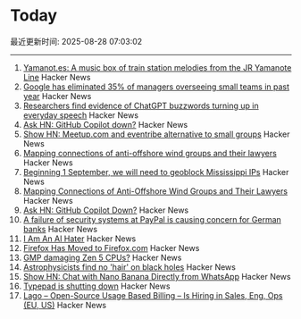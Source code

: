 # Today

最近更新时间: 2025-08-28 07:03:02

--- 
1. [Yamanot.es: A music box of train station melodies from the JR Yamanote Line](https://yamanot.es/) Hacker News
2. [Google has eliminated 35% of managers overseeing small teams in past year](https://www.cnbc.com/2025/08/27/google-executive-says-company-has-cut-a-third-of-its-managers.html) Hacker News
3. [Researchers find evidence of ChatGPT buzzwords turning up in everyday speech](https://news.fsu.edu/news/education-society/2025/08/26/on-screen-and-now-irl-fsu-researchers-find-evidence-suggesting-chatgpt-influences-how-we-speak/) Hacker News
4. [Ask HN: GitHub Copilot down?](https://news.ycombinator.com/item?id=45044919) Hacker News
5. [Show HN: Meetup.com and eventribe alternative to small groups](https://github.com/polaroi8d/cactoide) Hacker News
6. [Mapping connections of anti-offshore wind groups and their lawyers](https://www.climatedevlab.brown.edu/post/legal-entanglements-mapping-connections-of-anti-offshore-wind-groups-and-their-lawyers-in-the-easte) Hacker News
7. [Beginning 1 September, we will need to geoblock Mississippi IPs](https://dw-news.dreamwidth.org/44429.html) Hacker News
8. [Mapping Connections of Anti-Offshore Wind Groups and Their Lawyers](https://www.climatedevlab.brown.edu/post/legal-entanglements-mapping-connections-of-anti-offshore-wind-groups-and-their-lawyers-in-the-easte) Hacker News
9. [Ask HN: GitHub Copilot Down?](https://news.ycombinator.com/item?id=45044919) Hacker News
10. [A failure of security systems at PayPal is causing concern for German banks](https://www.nordbayern.de/news-in-english/paypal-security-systems-down-german-banks-block-payments-in-the-billions-1.14811187) Hacker News
11. [I Am An AI Hater](https://anthonymoser.github.io/writing/ai/haterdom/2025/08/26/i-am-an-ai-hater.html) Hacker News
12. [Firefox Has Moved to Firefox.com](https://www.firefox.com) Hacker News
13. [GMP damaging Zen 5 CPUs?](https://gmplib.org/gmp-zen5) Hacker News
14. [Astrophysicists find no 'hair' on black holes](https://www.quantamagazine.org/astrophysicists-find-no-hair-on-black-holes-20250827/) Hacker News
15. [Show HN: Chat with Nano Banana Directly from WhatsApp](https://wassist.app/agents/07429b42-e979-41a1-be07-e7be35f404de/) Hacker News
16. [Typepad is shutting down](https://everything.typepad.com/blog/2025/08/typepad-is-shutting-down.html) Hacker News
17. [Lago – Open-Source Usage Based Billing – Is Hiring in Sales, Eng, Ops (EU, US)](https://www.ycombinator.com/companies/lago/jobs) Hacker News
